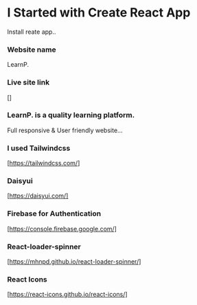 # I Started with Create React App
Install reate app..

### Website name
LearnP.

### Live site link
[]

### LearnP. is a quality learning platform.
Full responsive & User friendly website...

### I used Tailwindcss
[https://tailwindcss.com/]

### Daisyui
[https://daisyui.com/]

### Firebase for Authentication
[https://console.firebase.google.com/]

### React-loader-spinner
[https://mhnpd.github.io/react-loader-spinner/]

### React Icons
[https://react-icons.github.io/react-icons/]


